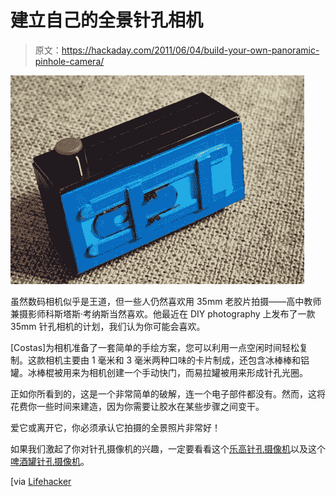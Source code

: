# 建立自己的全景针孔相机

> 原文：<https://hackaday.com/2011/06/04/build-your-own-panoramic-pinhole-camera/>

![panoramic_pinhole_cam](img/2415c85499264045dcacb2b0defdc256.png "panoramic_pinhole_cam")

虽然数码相机似乎是王道，但一些人仍然喜欢用 35mm 老胶片拍摄——高中教师兼摄影师科斯塔斯·考纳斯当然喜欢。他最近在 DIY photography 上发布了一款 35mm 针孔相机的计划，我们认为你可能会喜欢。

[Costas]为相机准备了一套简单的手绘方案，您可以利用一点空闲时间轻松复制。这款相机主要由 1 毫米和 3 毫米两种口味的卡片制成，还包含冰棒棒和铝罐。冰棒棍被用来为相机创建一个手动快门，而易拉罐被用来形成针孔光圈。

正如你所看到的，这是一个非常简单的破解，连一个电子部件都没有。然而，这将花费你一些时间来建造，因为你需要让胶水在某些步骤之间变干。

爱它或离开它，你必须承认它拍摄的全景照片非常好！

如果我们激起了你对针孔摄像机的兴趣，一定要看看这个[乐高针孔摄像机](http://hackaday.com/2010/12/30/lego-pinhole-camera/)以及这个[啤酒罐针孔摄像机](http://hackaday.com/2010/04/16/beer-can-pinhole-camera/)。

[via [Lifehacker](http://lifehacker.com/5808305/make-an-diy-35mm-panoramic-pinhole-camera-on-the-cheap)